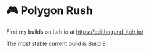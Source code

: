 # 🎮 Polygon Rush
Find my builds on Itch.io at https://edithngundi.itch.io/

The most stable current build is Build 8
